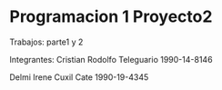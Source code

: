 # Programacion 1 Proyecto2
 Trabajos: parte1 y 2
 
 Integrantes:
 Cristian Rodolfo Teleguario 1990-14-8146
 
 Delmi Irene Cuxil Cate 1990-19-4345
 
